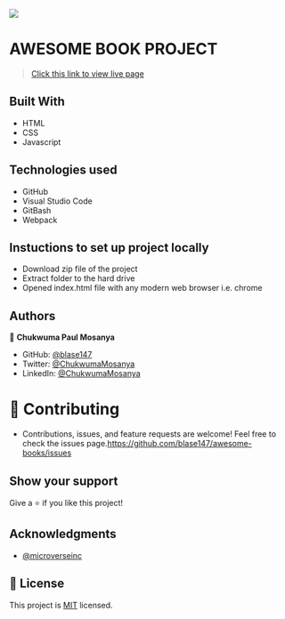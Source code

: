 ![](https://img.shields.io/badge/Microverse-blueviolet)

# AWESOME BOOK PROJECT
> [Click this link to view live page](https://blase147.github.io/awesome-books/) 

## Built With
- HTML 
- CSS
- Javascript

## Technologies used 
- GitHub 
- Visual Studio Code 
- GitBash
- Webpack

## Instuctions to set up project locally
- Download zip file of the project
- Extract folder to the hard drive
- Opened index.html file with any modern web browser i.e. chrome

## Authors
👤 **Chukwuma Paul Mosanya**
- GitHub: [@blase147](https://github.com/blase147)
- Twitter: [@ChukwumaMosanya](https://twitter.com/ChukwumaMosanya)
- LinkedIn: [@ChukwumaMosanya](https://www.linkedin.com/in/chukwuma-mosanya-34645388)

# 🤝 Contributing
- Contributions, issues, and feature requests are welcome!
  Feel free to check the issues page.https://github.com/blase147/awesome-books/issues

## Show your support
Give a ⭐️ if you like this project!

## Acknowledgments
- [@microverseinc](https://github.com/microverseinc) 

## 📝 License
This project is [MIT](./MIT.md) licensed.
